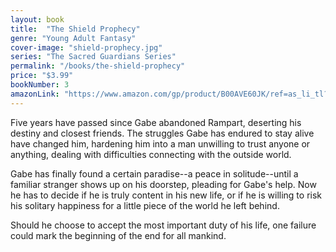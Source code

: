 ```yaml
---
layout: book
title:  "The Shield Prophecy"
genre: "Young Adult Fantasy"
cover-image: "shield-prophecy.jpg"
series: "The Sacred Guardians Series"
permalink: "/books/the-shield-prophecy"
price: "$3.99"
bookNumber: 3
amazonLink: "https://www.amazon.com/gp/product/B00AVE60JK/ref=as_li_tl?ie=UTF8&tag=owensmc-20&camp=1789&creative=9325&linkCode=as2&creativeASIN=B00AVE60JK&linkId=6f90ab4966dae7623a14d5eb765679af"
---
```

Five years have passed since Gabe abandoned Rampart, deserting his destiny and closest friends. The struggles Gabe has endured to stay alive have changed him, hardening him into a man unwilling to trust anyone or anything, dealing with difficulties connecting with the outside world.

Gabe has finally found a certain paradise--a peace in solitude--until a familiar stranger shows up on his doorstep, pleading for Gabe's help. Now he has to decide if he is truly content in his new life, or if he is willing to risk his solitary happiness for a little piece of the world he left behind.

Should he choose to accept the most important duty of his life, one failure could mark the beginning of the end for all mankind.
